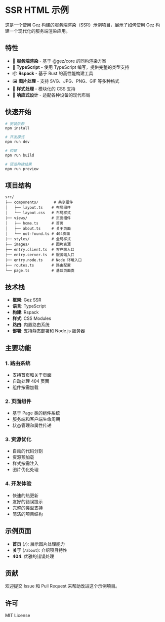 # SSR HTML 示例

这是一个使用 Gez 构建的服务端渲染（SSR）示例项目，展示了如何使用 Gez 构建一个现代化的服务端渲染应用。

## 特性

- 🚀 **服务端渲染** - 基于 @gez/core 的同构渲染方案
- 🎯 **TypeScript** - 使用 TypeScript 编写，提供完整的类型支持
- 📦 **Rspack** - 基于 Rust 的高性能构建工具
- 🖼️ **图片处理** - 支持 SVG、JPG、PNG、GIF 等多种格式
- 🎨 **样式处理** - 模块化的 CSS 支持
- 📱 **响应式设计** - 适配各种设备的现代布局

## 快速开始

```bash
# 安装依赖
npm install

# 开发模式
npm run dev

# 构建
npm run build

# 预览构建结果
npm run preview
```

## 项目结构

```
src/
├── components/       # 共享组件
│   ├── layout.ts    # 布局组件
│   └── layout.css   # 布局样式
├── views/           # 页面组件
│   ├── home.ts      # 首页
│   ├── about.ts     # 关于页面
│   └── not-found.ts # 404页面
├── styles/          # 全局样式
├── images/          # 图片资源
├── entry.client.ts  # 客户端入口
├── entry.server.ts  # 服务端入口
├── entry.node.ts    # Node 环境入口
├── routes.ts        # 路由配置
└── page.ts          # 基础页面类
```

## 技术栈

- **框架**: Gez SSR
- **语言**: TypeScript
- **构建**: Rspack
- **样式**: CSS Modules
- **路由**: 内置路由系统
- **部署**: 支持静态部署和 Node.js 服务器

## 主要功能

### 1. 路由系统
- 支持首页和关于页面
- 自动处理 404 页面
- 组件按需加载

### 2. 页面组件
- 基于 Page 类的组件系统
- 服务端和客户端生命周期
- 状态管理和属性传递

### 3. 资源优化
- 自动的代码分割
- 资源预加载
- 样式按需注入
- 图片优化处理

### 4. 开发体验
- 快速的热更新
- 友好的错误提示
- 完整的类型支持
- 简洁的项目结构

## 示例页面

- **首页** (`/`): 展示图片处理能力
- **关于** (`/about`): 介绍项目特性
- **404**: 优雅的错误处理

## 贡献

欢迎提交 Issue 和 Pull Request 来帮助改进这个示例项目。

## 许可

MIT License